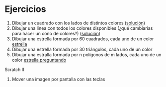 #  Ejercicios

1. Dibujar un cuadrado con los lados de distintos colores ([solución](https://github.com/javacasm/ProgramarParaEducar/blob/master/Scratch/Cuadrado%20de%20Colores.sb2))
1. Dibujar una linea con todos los colores  disponibles (¿qué cambiarías para hacer un cono de colores?) ([solución](https://github.com/javacasm/ProgramarParaEducar/blob/master/Scratch/Rango%20de%20colores.sb2))
1. Dibujar una estrella formada por 60 cuadrados, cada uno de un color [estrella](https://github.com/javacasm/ProgramarParaEducar/blob/master/Scratch/EstrellaPoligono.sb2)
1. Dibujar una estrella formada por 30 triángulos, cada uno de un color
1. Dibujar una estralla formada por n polígonos de m lados, cada uno de un color [estrella preguntando](https://github.com/javacasm/ProgramarParaEducar/blob/master/Scratch/Copo%20de%20nieve%20coloreado.sb2)

Scratch II

1. Mover una imagen por pantalla con las teclas

